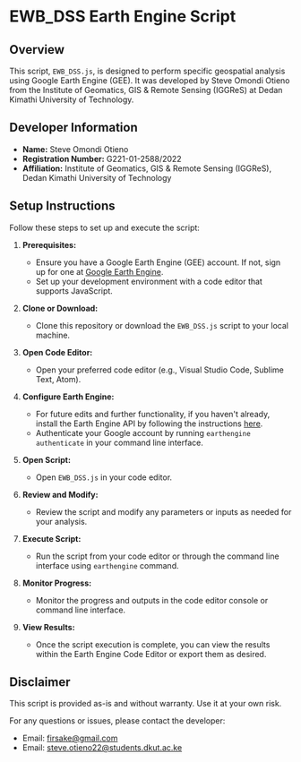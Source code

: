 # EWB_DSS Earth Engine Script

## Overview
This script, `EWB_DSS.js`, is designed to perform specific geospatial analysis using Google Earth Engine (GEE). It was developed by Steve Omondi Otieno from the Institute of Geomatics, GIS & Remote Sensing (IGGReS) at Dedan Kimathi University of Technology.

## Developer Information
- **Name:** Steve Omondi Otieno
- **Registration Number:** G221-01-2588/2022
- **Affiliation:** Institute of Geomatics, GIS & Remote Sensing (IGGReS), Dedan Kimathi University of Technology

## Setup Instructions
Follow these steps to set up and execute the script:

1. **Prerequisites:**
   - Ensure you have a Google Earth Engine (GEE) account. If not, sign up for one at [Google Earth Engine](https://earthengine.google.com/).
   - Set up your development environment with a code editor that supports JavaScript.

2. **Clone or Download:**
   - Clone this repository or download the `EWB_DSS.js` script to your local machine.

3. **Open Code Editor:**
   - Open your preferred code editor (e.g., Visual Studio Code, Sublime Text, Atom).

4. **Configure Earth Engine:**
   - For future edits and further functionality, if you haven't already, install the Earth Engine API by following the instructions [here](https://developers.google.com/earth-engine/guides/python_install-conda).
   - Authenticate your Google account by running `earthengine authenticate` in your command line interface.

5. **Open Script:**
   - Open `EWB_DSS.js` in your code editor.

6. **Review and Modify:**
   - Review the script and modify any parameters or inputs as needed for your analysis.

7. **Execute Script:**
   - Run the script from your code editor or through the command line interface using `earthengine` command.

8. **Monitor Progress:**
   - Monitor the progress and outputs in the code editor console or command line interface.

9. **View Results:**
   - Once the script execution is complete, you can view the results within the Earth Engine Code Editor or export them as desired.

## Disclaimer
This script is provided as-is and without warranty. Use it at your own risk.

For any questions or issues, please contact the developer:
- Email: [firsake@gmail.com](mailto:firsake@gmail.com)
- Email: [steve.otieno22@students.dkut.ac.ke](mailto:steve.otieno22@students.dkut.ac.ke)
